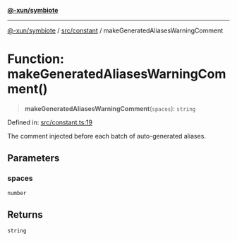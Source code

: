 [**@-xun/symbiote**](../../../README.md)

***

[@-xun/symbiote](../../../README.md) / [src/constant](../README.md) / makeGeneratedAliasesWarningComment

# Function: makeGeneratedAliasesWarningComment()

> **makeGeneratedAliasesWarningComment**(`spaces`): `string`

Defined in: [src/constant.ts:19](https://github.com/Xunnamius/symbiote/blob/7b8ca545f93c3e9d22b693c6c58dbb29604867ff/src/constant.ts#L19)

The comment injected before each batch of auto-generated aliases.

## Parameters

### spaces

`number`

## Returns

`string`
